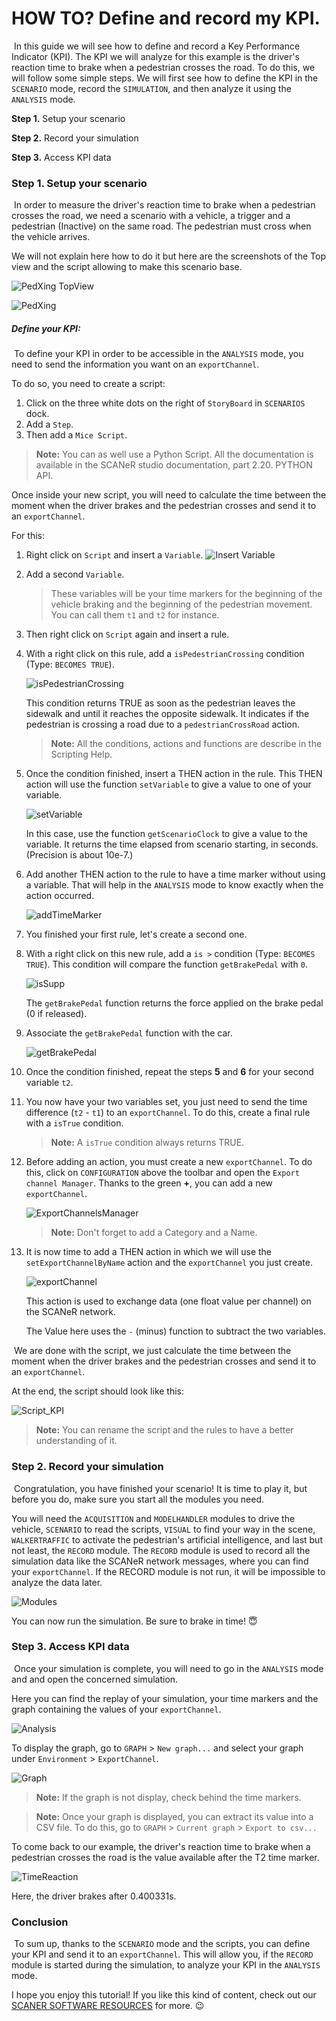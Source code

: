 # HOW TO? Define and record my KPI.

​	In this guide we will see how to define and record a Key Performance Indicator (KPI). The KPI we will analyze for this example is the driver's reaction time to brake when a pedestrian crosses the road. To do this, we will follow some simple steps. We will first see how to define the KPI in the `SCENARIO` mode, record the `SIMULATION`, and then analyze it using the `ANALYSIS` mode.

**Step 1.** Setup your scenario

**Step 2.** Record your simulation

**Step 3.** Access KPI data

### Step 1. Setup your scenario

​	In order to measure the driver's reaction time to brake when a pedestrian crosses the road, we need a scenario with a vehicle, a trigger and a pedestrian (Inactive) on the same road. The pedestrian must cross when the vehicle arrives.

We will not explain here how to do it but here are the screenshots of the Top view and the script allowing to make this scenario base.

![PedXing TopView](./assets/PedXing_TopView.PNG)

![PedXing](./assets/PedXing.PNG)

##### Define your KPI:

​	To define your KPI in order to be accessible in the `ANALYSIS` mode, you need to send the information you want on an `exportChannel`.

To do so, you need to create a script:

1. Click on the three white dots on the right of `StoryBoard` in `SCENARIOS` dock.
2. Add a `Step`.
3. Then add a `Mice Script`.

> **Note:** You can as well use a Python Script. All the documentation is available in the SCANeR studio documentation, part 2.20. PYTHON API.

Once inside your new script, you will need to calculate the time between the moment when the driver brakes and the pedestrian crosses and send it to an `exportChannel`.

For this:

1. Right click on `Script` and insert a `Variable`.
   ![Insert Variable](.\assets\InsertVariable.PNG)

2. Add a second `Variable`.

   > These variables will be your time markers for the beginning of the vehicle braking and the beginning of the pedestrian movement. You can call them `t1` and `t2` for instance.

3. Then right click on `Script` again and insert a rule.

4. With a right click on this rule, add a `isPedestrianCrossing` condition (Type: `BECOMES TRUE`).

   ![isPedestrianCrossing](.\assets\isPedestrianCrossing.PNG)

   This condition returns TRUE as soon as the pedestrian leaves the sidewalk and until it reaches the opposite sidewalk. It indicates if the pedestrian is crossing a road due to a `pedestrianCrossRoad` action.

   > **Note:** All the conditions, actions and functions are describe in the Scripting Help.

5. Once the condition finished, insert a THEN action in the rule. This THEN action will use the function `setVariable` to give a value to one of your variable.

   ![setVariable](.\assets\setVariable.PNG)

   In this case, use the function `getScenarioClock` to give a value to the variable. It returns the time elapsed from scenario starting, in seconds. (Precision is about 10e-7.)

6. Add another THEN action to the rule to have a time marker without using a variable. That will help in the `ANALYSIS` mode to know exactly when the action occurred.

   ![addTimeMarker](.\assets\addTimeMarker.PNG)

7. You finished your first rule, let's create a second one. 

8. With a right click on this new rule, add a `is >` condition (Type: `BECOMES TRUE`).
   This condition will compare the function `getBrakePedal` with `0`.

   ![isSupp](.\assets\isSupp.PNG)

   The `getBrakePedal` function returns the force applied on the brake pedal (0 if released).

9. Associate the `getBrakePedal` function with the car.

   ![getBrakePedal](.\assets\getBrakePedal.PNG)

10. Once the condition finished, repeat the steps **5** and **6** for your second variable `t2`.

11. You now have your two variables set, you just need to send the time difference (`t2` - `t1`) to an `exportChannel`. To do this, create a final rule with a `isTrue` condition.

    > **Note:** A `isTrue` condition always returns TRUE.

12. Before adding an action, you must create a new `exportChannel`. To do this, click on `CONFIGURATION` above the toolbar and open the `Export channel Manager`. Thanks to the green **+**, you can add a new `exportChannel`.

    ![ExportChannelsManager](.\assets\ExportChannelsManager.PNG)

    > **Note:** Don't forget to add a Category and a Name.

13. It is now time to add a THEN action in which we will use the `setExportChannelByName` action and the `exportChannel` you just create.

    ![exportChannel](.\assets\exportChannel.PNG)

    This action is used to exchange data (one float value per channel) on the SCANeR network.

    The Value here uses the `-` (minus) function to subtract the two variables.

​	We are done with the script, we just calculate the time between the moment when the driver brakes and the pedestrian crosses and send it to an `exportChannel`.

At the end, the script should look like this:

![Script_KPI](.\assets\Script_KPI.PNG)

> **Note:** You can rename the script and the rules to have a better understanding of it.

### Step 2. Record your simulation

​	Congratulation, you have finished your scenario! It is time to play it, but before you do, make sure you start all the modules you need.

You will need the `ACQUISITION` and `MODELHANDLER` modules to drive the vehicle, `SCENARIO` to read the scripts, `VISUAL` to find your way in the scene, `WALKERTRAFFIC` to activate the pedestrian's artificial intelligence, and last but not least, the `RECORD` module. The `RECORD` module is used to record all the simulation data like the SCANeR network messages, where you can find your `exportChannel`. If the RECORD module is not run, it will be impossible to analyze the data later.

![Modules](.\assets\Modules.PNG)

You can now run the simulation. Be sure to brake in time! :innocent:

### Step 3. Access KPI data

​	Once your simulation is complete, you will need to go in the `ANALYSIS` mode and and open the concerned simulation. 

Here you can find the replay of your simulation, your time markers and the graph containing the values of your `exportChannel`. 

![Analysis](.\assets\Analysis.PNG)

To display the graph, go to `GRAPH` > `New graph...` and select your graph under `Environment` > `ExportChannel`.

![Graph](.\assets\Graph.PNG)

> **Note:** If the graph is not display, check behind the time markers.

> **Note:** Once your graph is displayed, you can extract its value into a CSV file. To do this, go to `GRAPH` > `Current graph` > `Export to csv...`

To come back to our example, the driver's reaction time to brake when a pedestrian crosses the road is the value available after the T2 time marker. 

![TimeReaction](.\assets\TimeReaction.PNG)

Here, the driver brakes after 0.400331s.

### Conclusion

​	To sum up, thanks to the `SCENARIO` mode and the scripts, you can define your KPI and send it to an `exportChannel`. This will allow you, if the `RECORD` module is started during the simulation, to analyze your KPI in the `ANALYSIS` mode.

I hope you enjoy this tutorial! If you like this kind of content, check out our [SCANER SOFTWARE RESOURCES](https://avsguillaume.github.io/Samples-Pack/) for more. :wink:

